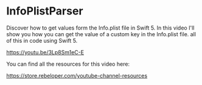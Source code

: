 # InfoPlistParser

Discover how to get values form the Info.plist file in Swift 5.
In this video I'll show you how you can get the value of a custom key in the Info.plist file. all of this in code using Swift 5. 

https://youtu.be/3Lp8Sm1eC-E

You can find all the resources for this video here:

https://store.rebeloper.com/youtube-channel-resources
